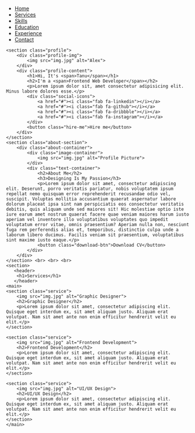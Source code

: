 <!DOCTYPE html>
<html lang="en">
<head>
    <meta charset="UTF-8">
    <meta name="viewport" content="width=device-width, initial-scale=1.0">
    <title>portfolio website</title>
    <link rel="stylesheet" href="style.css">
    <link rel="stylesheet" href="https://cdnjs.cloudflare.com/ajax/libs/font-awesome/6.6.0/css/all.min.css" integrity="sha512-Kc323vGBEqzTmouAECnVceyQqyqdsSiqLQISBL29aUW4U/M7pSPA/gEUZQqv1cwx4OnYxTxve5UMg5GT6L4JJg==" crossorigin="anonymous" referrerpolicy="no-referrer" />
</head>
<body>
    <nav>
        <ul>
            <li><a href="#">Home</a></li>
            <li><a href="#">Services</a></li>
            <li><a href="#">Skills</a></li>
            <li><a href="#">Education</a></li>
            <li><a href="#">Experience</a></li>
            <li><a href="#">Contact</a></li>
        </ul>
    </nav>

    <section class="profile">
        <div class="profile-img">
            <img src="img.jpg" alt="Alex">
        </div>
        <div class="profile-content">
            <h1>Hi, It's <span>Tanu</span></h1>
            <h2>I'm a <span>Frontend Web Developer</span></h2>
            <p>Lorem ipsum dolor sit, amet consectetur adipisicing elit. Minus labore dolores esse.</p>
            <div class="social-icons">
                <a href="#"><i class="fab fa-linkedin"></i></a>
                <a href="#"><i class="fab fa-github"></i></a>
                <a href="#"><i class="fab fa-dribbble"></i></a>
                <a href="#"><i class="fab fa-instagram"></i></a>
            </div>
            <button class="hire-me">Hire me</button>
        </div>
    </section>
    <section class="about-section">
        <div class="about-container">
            <div class="image-container">
                <img src="img.jpg" alt="Profile Picture">
            </div>
            <div class="text-container">
                <h2>About Me</h2>
                <h3>Designing Is My Passion</h3>
                <p>Lorem ipsum dolor sit amet, consectetur adipiscing elit. Deserunt, porro veritatis pariatur, nobis voluptatem ipsum repellat nemo quisquam error reprehenderit recusandae odio vel, suscipit. Voluptas mollitia accusantium quaerat aspernatur labore dolorum placeat ipsa sint nam perspiciatis eos consectetur veritatis debitis, quis aliquam unde sed maiores sit! Hic molestiae optio iste iure earum amet nostrum quaerat facere quae veniam maiores harum iusto aperiam vel inventore illo voluptatibus voluptates quo impedit voluptatum error vitae, omnis praesentium? Aperiam nulla non, nesciunt fuga rem perferendis alias et, temporibus, distinctio culpa unde a laborum libero ducimus. Facilis veniam sit praesentium, voluptatibus sint maxime iusto eaque.</p>
                <button class="download-btn">Download CV</button>
            </div>
        </div>
    </section> <br> <br> <br>
    <section>
       <header>
        <h1>Services</h1>
       </header>
    <main>
    <section class="service">
        <img src="img.jpg" alt="Graphic Designer">
        <h2>Graphic Designer</h2>
        <p>Lorem ipsum dolor sit amet, consectetur adipiscing elit. Quisque eget interdum ex, sit amet aliquam justo. Aliquam erat volutpat. Nam sit amet ante non enim efficitur hendrerit velit eu elit.</p>
    </section>
    
    <section class="service">
        <img src="img.jpg" alt="Frontend Development">
        <h2>Frontend Development</h2>
        <p>Lorem ipsum dolor sit amet, consectetur adipiscing elit. Quisque eget interdum ex, sit amet aliquam justo. Aliquam erat volutpat. Nam sit amet ante non enim efficitur hendrerit velit eu elit.</p>
    </section>
    
    <section class="service">
        <img src="img.jpg" alt="UI/UX Design">
        <h2>UI/UX Design</h2>
        <p>Lorem ipsum dolor sit amet, consectetur adipiscing elit. Quisque eget interdum ex, sit amet aliquam justo. Aliquam erat volutpat. Nam sit amet ante non enim efficitur hendrerit velit eu elit.</p>
    </section>
    </main>
</section>
</body>
</html>
